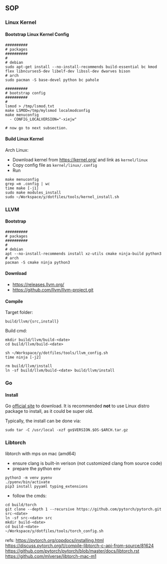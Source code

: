 ## SOP

### Linux Kernel

#### Bootstrap Linux Kernel Config

```
##########
# packages
##########
#
# debian
sudo apt-get install --no-install-recommends build-essential bc kmod flex libncurses5-dev libelf-dev libssl-dev dwarves bison
# arch
sudo pacman -S base-devel python bc pahole

##########
# bootstrap config
##########
#
lsmod > /tmp/lsmod.txt
make LSMOD=/tmp/mylsmod localmodconfig
make menuconfig
  - CONFIG_LOCALVERSION="-xiejw"

# now go to next subsection.
```

#### Build Linux Kernel

Arch Linux:

- Download kernel from https://kernel.org/ and link as `kernel/linux`
- Copy config file as `kernel/linux/.config`
- Run

```
make menuconfig
grep =m .config | wc
time make [-j1]
sudo make modules_install
sudo ~/Workspace/y/dotfiles/tools/kernel_install.sh
```

### LLVM

#### Bootstrap

```
##########
# packages
##########
#
# debian
apt --no-install-recommends install xz-utils cmake ninja-build python3
# arch
pacman -S cmake ninja python3
```

#### Download

- https://releases.llvm.org/
- https://github.com/llvm/llvm-project.git


#### Compile

Target folder:
```
build/llvm/{src,install}
```

Build cmd:
```
mkdir build/llvm/build-<date>
cd build/llvm/build-<date>

sh ~/Workspace/y/dotfiles/tools/llvm_config.sh
time ninja [-j2]

rm build/llvm/install
ln -sf build/llvm/build-<date> build/llvm/install
```

### Go

#### Install

Go [official site](http://golang.org) to download. It is recommended **not** to
use Linux distro package to install, as it could be super old.

Typically, the install can be done via:

```
sudo tar -C /usr/local -xzf go$VERSION.$OS-$ARCH.tar.gz
```

### Libtorch

libtorch with mps on mac (amd64)

- ensure clang is built-in verison (not customized clang from source code)
- prepare the python env

```
python3 -m venv pyenv
./pyenv/bin/activate
pip3 install pyyaml typing_extensions
```

- follow the cmds:

```
cd build/torch
git clone --depth 1 --recursive https://github.com/pytorch/pytorch.git src-<date>
ln -sf src-<date> src
mkdir build-<date>
cd build-<date>
~/Workspace/y/dotfiles/tools/torch_config.sh
```

refs:
  https://pytorch.org/cppdocs/installing.html
  https://discuss.pytorch.org/t/compile-libtorch-c-api-from-source/81624
  https://github.com/pytorch/pytorch/blob/master/docs/libtorch.rst
  https://github.com/mlverse/libtorch-mac-m1
